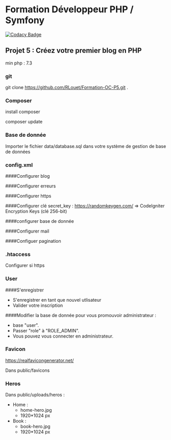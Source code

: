 # Formation Développeur PHP / Symfony

[![Codacy Badge](https://api.codacy.com/project/badge/Grade/e298d43c8c75443fa18801643335069a)](https://app.codacy.com/gh/RLouet/Formation-OC-P5?utm_source=github.com&utm_medium=referral&utm_content=RLouet/Formation-OC-P5&utm_campaign=Badge_Grade)

## Projet 5 : Créez votre premier blog en PHP

min php : 7.3

### git 
git clone https://github.com/RLouet/Formation-OC-P5.git .

### Composer
install composer

composer update

### Base de donnée
Importer le fichier data/database.sql dans votre système de gestion de base de données
    
### config.xml
####Configurer blog

####Configurer erreurs

####Configurer https

####Configurer clé
secret_key : https://randomkeygen.com/ => CodeIgniter Encryption Keys (clé 256-bit)

####configurer base de donnée

####Configurer mail

####Configuer pagination

### .htaccess
Configurer si https

### User
####S'enregistrer
* S'enregistrer en tant que nouvel utlisateur
* Valider votre inscription

####Modifier la base de donnée pour vous promouvoir administrateur : 
* base "user".
* Passer "role" à "ROLE_ADMIN".
* Vous pouvez vous connecter en administrateur.

### Favicon
https://realfavicongenerator.net/

Dans public/favicons

### Heros
Dans public/uploads/heros : 
  - Home :
    - home-hero.jpg
    - 1920*1024 px
  - Book :
    - book-hero.jpg
    - 1920*1024 px